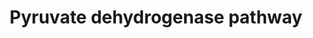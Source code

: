---
annotations:
- id: PW:0000043
  parent: classic metabolic pathway
  type: Pathway Ontology
  value: pyruvate metabolic pathway
authors:
- J.Heckman
- MaintBot
- Ddigles
- Egonw
- Maxvanson
- Eweitz
- AlexanderPico
description: Pyruvate dehydrogenase is a multiple enzyme complex that catalyzes the
  production of acetyl-CoA from pyruvate produced by glycolysis. The final step re-oxidizes
  the lipoyl group of dihydrolipoamide to form lipoamide and NADH.
last-edited: 2023-02-24
organisms:
- Saccharomyces cerevisiae
redirect_from:
- /index.php/Pathway:WP214
- /instance/WP214
- /instance/WP214_r125509
revision: r125509
schema-jsonld:
- '@context': https://schema.org/
  '@id': https://wikipathways.github.io/pathways/WP214.html
  '@type': Dataset
  creator:
    '@type': Organization
    name: WikiPathways
  description: Pyruvate dehydrogenase is a multiple enzyme complex that catalyzes
    the production of acetyl-CoA from pyruvate produced by glycolysis. The final step
    re-oxidizes the lipoyl group of dihydrolipoamide to form lipoamide and NADH.
  keywords:
  - Coenzyme A
  - LAT1
  - LPD1
  - NAD
  - NADH
  - PDA1
  - PDB1
  - S-Acetyldihydrolipoamide
  - acetyl-CoA
  - dihydrolipoamide
  - lipoamide
  - pyruvate
  license: CC0
  name: Pyruvate dehydrogenase pathway
seo: CreativeWork
title: Pyruvate dehydrogenase pathway
wpid: WP214
---
